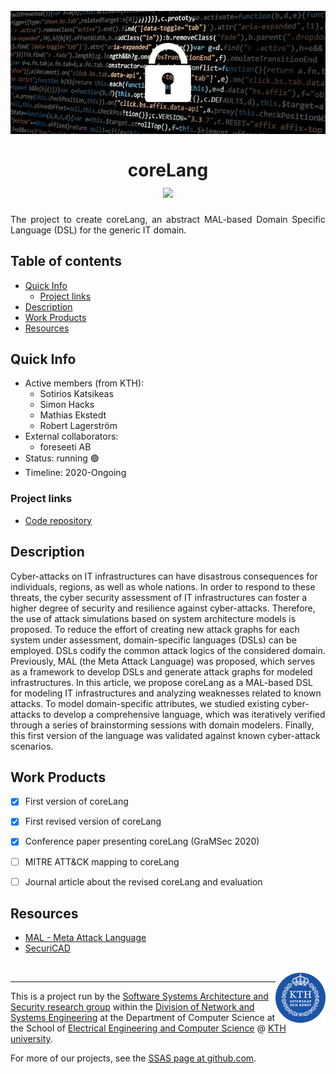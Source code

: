 <!-- This template uses html code to offer a bit prettier formatting. This html
code is limited to the header and footer. The main body is and should be written
in markdown. -->

<h1 align="center" position="relative">
  <br>
  <img src=".images/top.jpg" alt="Decorative image">
  <br>
  <br>
  <span>coreLang</span>
  <br>

  <!-- Below, there are 4 small button-like images. These are called "badges"
  and are popular on Github. You can create your own or edit the ones below.
  They are useful for adding quick links to external files or to add badges for
  your project. Each one consists of a link (`<a href=..`) and an `<img ...>`
  tag. Edit the link t point to where you want. Delete the badges that you don't
  need. -->

  <a href="https://www.apache.org/licenses/LICENSE-2.0">
    <img src="https://img.shields.io/badge/license-Apache%202-blue" />
  </a>

<br>
</h1>

<p align="justify">
  The project to create coreLang, an abstract MAL-based Domain Specific Language (DSL) for the generic IT domain.
<p>

## Table of contents
- [Quick Info](#quick-info)
  * [Project links](#project-links)
- [Description](#description)
- [Work Products](#work-products)
- [Resources](#resources)

## Quick Info

- Active members (from KTH):
  - Sotirios Katsikeas
  - Simon Hacks
  - Mathias Ekstedt
  - Robert Lagerström
- External collaborators:
  - foreseeti AB
- Status: running :green_circle:
- Timeline: 2020-Ongoing

### Project links

- [Code repository](https://github.com/mal-lang/coreLang)

## Description

Cyber-attacks on IT infrastructures can have disastrous consequences for individuals, regions, as well as whole nations. In order to respond to these threats, the cyber security assessment of IT infrastructures can foster a higher degree of security and resilience against cyber-attacks. Therefore, the use of attack simulations based on system architecture models is proposed. To reduce the effort of creating new attack graphs for each system under assessment, domain-specific languages (DSLs) can be employed. DSLs codify the common attack logics of the considered domain. Previously, MAL (the Meta Attack Language) was proposed, which serves as a framework to develop DSLs and generate attack graphs for modeled infrastructures. In this article, we propose coreLang as a MAL-based DSL for modeling IT infrastructures and analyzing weaknesses related to known attacks. To model domain-specific attributes, we studied existing cyber-attacks to develop a comprehensive language, which was iteratively verified through a series of brainstorming sessions with domain modelers. Finally, this first version of the language was validated against known cyber-attack scenarios.


## Work Products
- [x] First version of coreLang
- [x] First revised version of coreLang
- [x] Conference paper presenting coreLang (GraMSec 2020)
- [ ] MITRE ATT&CK mapping to coreLang
- [ ] Journal article about the revised coreLang and evaluation


## Resources
- [MAL - Meta Attack  Language](https://mal-lang.org)
- [SecuriCAD](https://foreseeti.com)

<br>

  <a href="https://www.kth.se/nse/research/software-systems-architecture-and-security/" >
    <img src=".images/kth-round.png" alt="KTH logo" width=80 align="right" />
  </a>

- - - -
This is a project run by the [Software Systems Architecture and Security research
group](https://www.kth.se/nse/research/software-systems-architecture-and-security/)
within the [Division of Network and Systems Engineering](https://kth.se/nse) at
the Department of Computer Science at the School of [Electrical Engineering and
Computer Science](https://www.kth.se/en/eecs) @ [KTH university](https://www.kth.se).

For more of our projects, see the [SSAS page at
github.com](https://github.com/KTH-SSAS).
